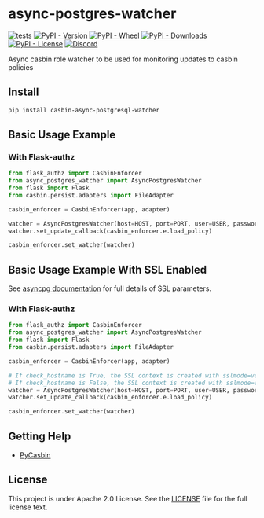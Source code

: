 # async-postgres-watcher

[![tests](https://github.com/pycasbin/async-postgresql-watcher/actions/workflows/release.yml/badge.svg)](https://github.com/pycasbin/async-postgresql-watcher/actions)
[![PyPI - Version](https://img.shields.io/pypi/v/casbin-async-postgresql-watcher)](https://pypi.org/project/casbin-async-postgresql-watcher/)
[![PyPI - Wheel](https://img.shields.io/pypi/wheel/casbin-async-postgresql-watcher.svg)](https://pypi.org/project/casbin-async-postgresql-watcher/)
[![PyPI - Downloads](https://img.shields.io/pypi/dm/casbin-async-postgresql-watcher)](https://pypi.org/project/casbin-async-postgresql-watcher/)
[![PyPI - License](https://img.shields.io/pypi/l/casbin-async-postgresql-watcher)](https://pypi.org/project/casbin-async-postgresql-watcher/)
[![Discord](https://img.shields.io/discord/1022748306096537660?logo=discord&label=discord&color=5865F2)](https://discord.gg/S5UjpzGZjN)

Async casbin role watcher to be used for monitoring updates to casbin policies

## Install

```bash
pip install casbin-async-postgresql-watcher
```

## Basic Usage Example

### With Flask-authz

```python
from flask_authz import CasbinEnforcer
from async_postgres_watcher import AsyncPostgresWatcher
from flask import Flask
from casbin.persist.adapters import FileAdapter

casbin_enforcer = CasbinEnforcer(app, adapter)

watcher = AsyncPostgresWatcher(host=HOST, port=PORT, user=USER, password=PASSWORD, dbname=DBNAME)
watcher.set_update_callback(casbin_enforcer.e.load_policy)

casbin_enforcer.set_watcher(watcher)
```

## Basic Usage Example With SSL Enabled

See [asyncpg documentation](https://magicstack.github.io/asyncpg/current/api/index.html#connection) for full details of SSL parameters.

### With Flask-authz

```python
from flask_authz import CasbinEnforcer
from async_postgres_watcher import AsyncPostgresWatcher
from flask import Flask
from casbin.persist.adapters import FileAdapter

casbin_enforcer = CasbinEnforcer(app, adapter)

# If check_hostname is True, the SSL context is created with sslmode=verify-full.
# If check_hostname is False, the SSL context is created with sslmode=verify-ca.
watcher = AsyncPostgresWatcher(host=HOST, port=PORT, user=USER, password=PASSWORD, dbname=DBNAME, sslrootcert=SSLROOTCERT, check_hostname = True, sslcert=SSLCERT, sslkey=SSLKEY)
watcher.set_update_callback(casbin_enforcer.e.load_policy)

casbin_enforcer.set_watcher(watcher)
```

## Getting Help

- [PyCasbin](https://github.com/casbin/pycasbin)

## License

This project is under Apache 2.0 License. See the [LICENSE](LICENSE) file for the full license text.
